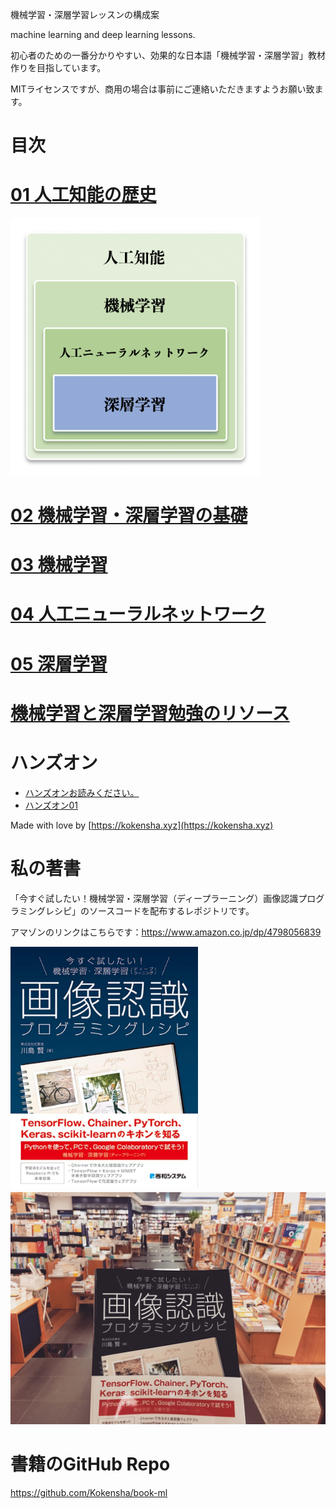 機械学習・深層学習レッスンの構成案

machine learning and deep learning lessons. 

初心者のための一番分かりやすい、効果的な日本語「機械学習・深層学習」教材作りを目指しています。

MITライセンスですが、商用の場合は事前にご連絡いただきますようお願い致ます。

# 目次

# [01 人工知能の歴史](01_ai_history.md)

<img src="assets/00.png" alt="AIのトピック" width="400">

# [02 機械学習・深層学習の基礎](02_basics.md)

# [03 機械学習](03_machine_learning.md)

# [04 人工ニューラルネットワーク](04_artificial_neural_network.md)

# [05 深層学習](05_deep_learning.md)


# [機械学習と深層学習勉強のリソース](https://gist.github.com/kawashimaken/7b7daf57a503bf73d94d0f7fe6bced9b)

# ハンズオン

  - [ハンズオンお読みください。](handson/common_rules.md)
  - [ハンズオン01](handson/handson01.md)

Made with love by [https://kokensha.xyz](https://kokensha.xyz)


# 私の著書

「今すぐ試したい！機械学習・深層学習（ディープラーニング）画像認識プログラミングレシピ」のソースコードを配布するレポジトリです。

アマゾンのリンクはこちらです：https://www.amazon.co.jp/dp/4798056839

<img src="assets/book-ml.jpg" alt="book-ml" width="300">

<img src="assets/book-ml_01.jpg" alt="book-ml" width="800">

# 書籍のGitHub Repo

https://github.com/Kokensha/book-ml
